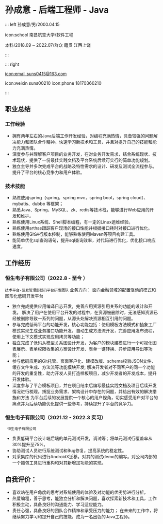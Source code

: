 # 孙成意 - 后端工程师 - Java

::: left
孙成意/男/2000.04.15

icon:school 南昌航空大学/软件工程

本科/2018.09 ~ 2022.07/群众
籍贯 江西上饶

:::

::: right


[icon:email suns0415@163.com](mailto:suns0415@163.com)

icon:weixin suns00210
icon:phone 18170360210

:::
## 职业总结
### 工作经验
- 拥有两年左右的Java后端工作开发经验，对编程充满热情，具备较强的问题解决能力和团队合作精神。快速学习新技术和工具，并且对提升自己的技能和能力充满热情。
- 深度参与并理解客户项目的业务开发，在对业务开发需求，结合系统现状、技术现状，提供了一份最佳实践文档及平台系统后续可实行的简单功能规划。
- 独立主导并多次完成平台的战略及特性需求的设计、研发及测试全流程参与。提升了平台的核心竞争力和用户体验。

### 技术技能
- 熟练使用spring（spring，spring mvc，spring boot，spring cloud）、mybatis、dubbo 等框架；
- 熟悉Java、Spring、MySQL、zk、redis等技术栈，能够进行Web应用的开发和维护。
- 熟练使用Linux系统、Shell脚本编程，有一定的Linux运维经验。
- 熟练使用arthas跟踪客户现场的接口性能并根据接口耗时对接口进行优化。
- 熟练使用Git进行版本控制，能够熟练使用Maven等项目构建工具。
- 能简单优化sql查询语句，提升sql查询效率，对代码进行优化，优化接口响应速度。

## 工作经历

### 恒生电子有限公司（2022.8 - 至今 ）
`技术平台-研发管理部低码平台研发团队`
业务方向： 面向金融领域的配置驱动的模式和图形化低码开发平台

- 独立完成提供应用编译日志开发，完善应用资源引用关系的功能的设计和开发。
  解决了用户在使用平台开发的过程中，在资源被删除时，无法感知资源已经被删除导致一系列的问题，从源头处解决资源相互引用的问题。
- 参与完成低码平台的功能开发，核心功能包括：使用模板方法模式和抽象工厂模式实现生成业务接口功能开发，自动生成方法流开发，完善应用发布流程，使用上下文模式实现应用拷贝等功能；
- 独立完成了低码从模型关系图设计开发，为客户的模块建模进行一个可视化图表展示、表单权限收集的方案设计开发、表单一键转换、异步应用导出等功能；
- 参与低码应用的Git托管、页面客户化、建模改版、schema校验JSON文件、缓存文件生成、方法流等功能模块开发;
  解决开发者对不同客户的同一个功能的开发的重复性，助力开发人员打造样板项目，减少开发者的开发成本，提升开发体验。
- 深度参与了平台模板项目，并在项目结束后编写最佳实践文档及项目后续开发情况进行梳理。捕捉业务需求、架构设计中存在的问题，并给出有效的解决措施和方法
  为平台后续的发展提供一个核心的用户视角，切实感受用户对平台的痛点并为后续功能优化提供一些参考，持续提升了平台的竞争力。

### 恒生电子有限公司（2021.12 - 2022.3 实习）

` 恒生电子有限公司`

- 负责低码平台设计端后端的单元测试开发，调试等；将单元测试行覆盖率从30%提升至75%。
- 协助测试人员进行系统测试和Bug修复，提高系统的稳定性。
- 对采集库的代码进行AndroidX迁移。对其的测试demo的编写。对公司内部的一个抓包工具进行重构和对其新增加功能的实现。

  
## 自我评价：
- 喜欢站在用户角度的思考对系统使用的体验及对功能的优劣势进行分析。
- 热爱编程，善于思考，能独立分析和解决问题，喜欢探索新技术和工具，工作积极主动，具备良好的沟通能力、学习适应能力。
- 责任心强，具备良好的团队合作精神和承受压力的能力； 在未来的工作中，将继续努力学习和提升自己的技能，成为一名出色的Java工程师。

